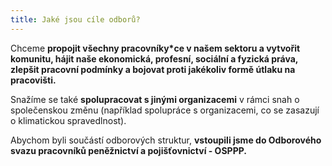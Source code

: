 ```yaml
---
title: Jaké jsou cíle odborů?
---
```

Chceme **propojit všechny pracovníky\*ce v našem sektoru a vytvořit komunitu, hájit naše ekonomická, profesní, sociální a fyzická práva, zlepšit pracovní podmínky a bojovat proti jakékoliv formě útlaku na pracovišti.**

Snažíme se také **spolupracovat s jinými organizacemi** v rámci snah o společenskou změnu (například spolupráce s organizacemi, co se zasazují o klimatickou spravedlnost).

Abychom byli součástí odborových struktur, **vstoupili jsme do Odborového svazu pracovníků peněžnictví a pojišťovnictví - OSPPP.**

